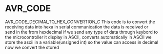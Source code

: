 # AVR_CODE
AVR_CODE_DECIMAl_TO_HEX_CONVERTION_C
This code is to convert the receiving data into hexa
in serial communication the data is received or send in the from hexdecimal
if we send any type of data through keybord to the microcontroller it display in ASCII, converts automatically in ASCII 
we store the ascii in a variable(unsigned int)
so the value can access in decimal
now we convert the stored 
